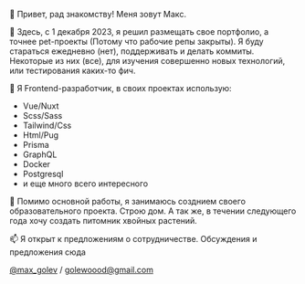 👋 Привет, рад знакомству! Меня зовут Макс.

👀 Здесь, с 1 декабря 2023, я решил размещать свое портфолио, а точнее pet-проекты (Потому что рабочие репы закрыты). Я буду стараться ежедневно (нет), поддерживать и делать коммиты. Некоторые из них (все), для изучения совершенно новых технологий, или тестирования каких-то фич.

🌱 Я Frontend-разработчик, в своих проектах использую:

 * Vue/Nuxt
 * Scss/Sass
 * Tailwind/Css
 * Html/Pug
 * Prisma
 * GraphQL
 * Docker
 * Postgresql
 * и еще много всего интересного
   
💞️ Помимо основной работы, я занимаюсь созднием своего образовательного проекта. Строю дом. А так же, в течении следующего года хочу создать питомник хвойных растений.

📫 Я открыт к предложениям о сотрудничестве. Обсуждения и предложения сюда 

[@max_golev](https://t.me/max_golev) / golewoood@gmail.com

<!---
Golewoood/Golewoood is a ✨ special ✨ repository because its `README.md` (this file) appears on your GitHub profile.
You can click the Preview link to take a look at your changes.
--->
